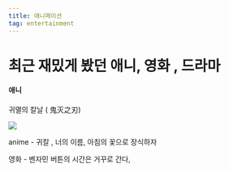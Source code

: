 ```yaml
---
title: 애니메이션
tag: entertainment
---
```




# 최근 재밌게 봤던 애니, 영화 , 드라마

#### 애니

귀멸의 칼날 ( 鬼灭之刃)

<img src="/assets/images/zc6p2rxh2ejvbrtrl0rg.jpg">

anime - 귀칼 , 너의 이름, 아침의 꽃으로 장식하자

영화 - 벤자민 버튼의 시간은 거꾸로 간다, 


